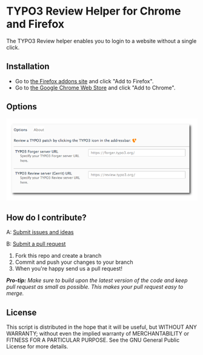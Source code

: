 # TYPO3 Review Helper for Chrome and Firefox
The TYPO3 Review helper enables you to login to a website without a single click.

## Installation
* Go to [the Firefox addons site](https://addons.mozilla.org/en-US/firefox/addon/typo3-review-helper/) and click "Add to Firefox".
* Go to [the Google Chrome Web Store](https://chrome.google.com/webstore/detail/typo3-review/omloegomfdeniikpijekbmggdgmkmkck) and click "Add to Chrome".

## Options
![](Resources/Images/Firefox-Options.png)

## How do I contribute?
A: [Submit issues and ideas](https://github.com/Tuurlijk/TYPO3-Review-helper-webextension/issues)

B: [Submit a pull request](https://help.github.com/articles/using-pull-requests)

1. Fork this repo and create a branch
2. Commit and push your changes to your branch
3. When you're happy send us a pull request!

_**Pro-tip:** Make sure to build upon the latest version of the code and keep pull request as small as possible. This makes your pull request easy to merge._

## License
This script is distributed in the hope that it will be useful, but
WITHOUT ANY WARRANTY; without even the implied warranty of MERCHANTABILITY
or FITNESS FOR A PARTICULAR PURPOSE. See the GNU General Public License for
more details.
